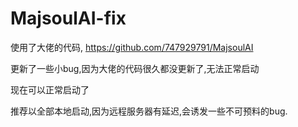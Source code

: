 # MajsoulAI-fix
 


 使用了大佬的代码, https://github.com/747929791/MajsoulAI

 更新了一些小bug,因为大佬的代码很久都没更新了,无法正常启动

 现在可以正常启动了

 推荐以全部本地启动,因为远程服务器有延迟,会诱发一些不可预料的bug.
